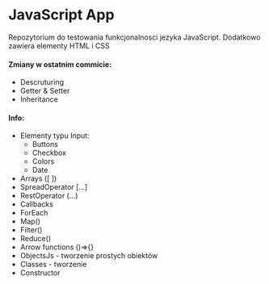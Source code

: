 # JavaScript App 
Repozytorium do testowania funkcjonalnosci jezyka JavaScript.
Dodatkowo zawiera elementy HTML i CSS
#### Zmiany w ostatnim commicie:
- Descruturing
- Getter & Setter
- Inheritance
#### Info:
- Elementy typu Input:
  - Buttons
  - Checkbox
  - Colors
  - Date
- Arrays ([ ])
- SpreadOperator [...]
- RestOperator (...)
- Callbacks
- ForEach
- Map()
- Filter()
- Reduce()
- Arrow functions ()=>{}
- ObjectsJs - tworzenie prostych obiektów
- Classes - tworzenie
- Constructor
